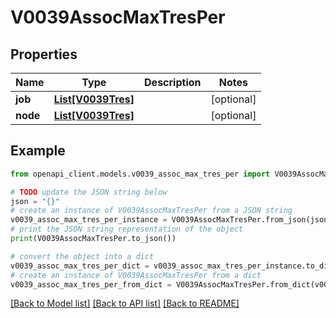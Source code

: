 # V0039AssocMaxTresPer


## Properties

Name | Type | Description | Notes
------------ | ------------- | ------------- | -------------
**job** | [**List[V0039Tres]**](V0039Tres.md) |  | [optional] 
**node** | [**List[V0039Tres]**](V0039Tres.md) |  | [optional] 

## Example

```python
from openapi_client.models.v0039_assoc_max_tres_per import V0039AssocMaxTresPer

# TODO update the JSON string below
json = "{}"
# create an instance of V0039AssocMaxTresPer from a JSON string
v0039_assoc_max_tres_per_instance = V0039AssocMaxTresPer.from_json(json)
# print the JSON string representation of the object
print(V0039AssocMaxTresPer.to_json())

# convert the object into a dict
v0039_assoc_max_tres_per_dict = v0039_assoc_max_tres_per_instance.to_dict()
# create an instance of V0039AssocMaxTresPer from a dict
v0039_assoc_max_tres_per_from_dict = V0039AssocMaxTresPer.from_dict(v0039_assoc_max_tres_per_dict)
```
[[Back to Model list]](../README.md#documentation-for-models) [[Back to API list]](../README.md#documentation-for-api-endpoints) [[Back to README]](../README.md)


